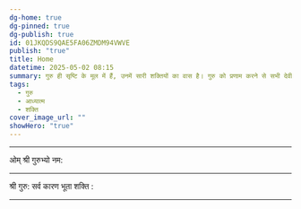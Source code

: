 ```yaml
---
dg-home: true
dg-pinned: true
dg-publish: true
id: 01JKQDS9QAE5FA06ZMDM94VWVE
publish: "true"
title: Home
datetime: 2025-05-02 08:15
summary: गुरु ही सृष्टि के मूल में हैं, उनमें सारी शक्तियों का वास है। गुरु को प्रणाम करने से सभी देवी-देवताओं को प्रणाम हो जाता है।
tags:
  - गुरु
  - आध्यात्म
  - शक्ति
cover_image_url: ""
showHero: "true"
---
```



---

ओम् श्री गुरुभ्यो नम:

---

श्री गुरु: सर्व कारण भूता शक्ति : 

---
